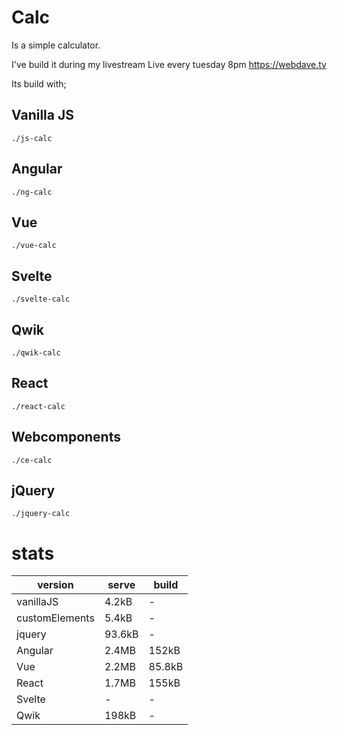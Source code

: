 # Calc

Is a simple calculator.

I've build it during my livestream
Live every tuesday 8pm https://webdave.tv

Its build with;

## Vanilla JS

`./js-calc`

## Angular

`./ng-calc`

## Vue

`./vue-calc`

## Svelte

`./svelte-calc`

## Qwik

`./qwik-calc`

## React

`./react-calc`

## Webcomponents

`./ce-calc`

## jQuery

`./jquery-calc`

# stats

| version        | serve  | build  |
| -------------- | ------ | ------ |
| vanillaJS      | 4.2kB  | -      |
| customElements | 5.4kB  | -      |
| jquery         | 93.6kB | -      |
| Angular        | 2.4MB  | 152kB  |
| Vue            | 2.2MB  | 85.8kB |
| React          | 1.7MB  | 155kB  |
| Svelte         | -      | -      |
| Qwik           | 198kB  | -      |
